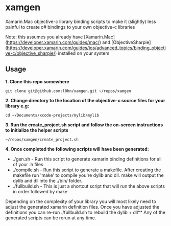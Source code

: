 # xamgen
Xamarin.Mac objective-c library binding scripts to make it (slightly) less painful to create c# bindings to your own objective-c libraries

Note: this assumes you already have [Xamarin.Mac] (https://developer.xamarin.com/guides/mac/) and [ObjectiveSharpie] (https://developer.xamarin.com/guides/ios/advanced_topics/binding_objective-c/objective_sharpie/) installed on your system

## Usage

**1. Clone this repo somewhere**

```
git clone git@github.com:l0hn/xamgen.git ~/repos/xamgen
```

**2. Change directory to the location of the objective-c source files for your library e.g:**

```
cd ~/Documents/xcode-projects/mylib/mylib
```

**3. Run the create_project.sh script and follow the on-screen instructions to initialize the helper scripts**

```
~/repos/xamgen/create_project.sh
```

**4. Once completed the following scripts will have been generated:**

* ./gen.sh        - Run this script to generate xamarin binding definitions for all of your .h files
* ./compile.sh    - Run this script to generate a makefile. 
                    After creating the makefile run 'make' to compile you're dylib and dll.
                    make will output the dylib and dll into the ./bin/ folder.
* ./fullbuild.sh  - This is just a shortcut script that will run the above scripts in order followed by make

Depending on the complexity of your library you will most likely need to adjust the generated xamarin definition files. Once you have adjusted the definitions you can re-run ./fullbuild.sh to rebuild the dylib + dll**
Any of the generated scripts can be rerun at any time.
